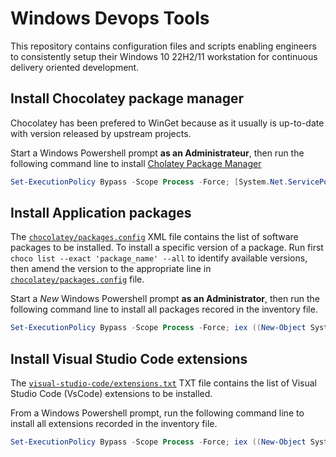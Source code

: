 # Windows Devops Tools

This repository contains configuration files and scripts enabling engineers to consistently setup their Windows 10 22H2/11 workstation for continuous delivery oriented development.

## Install Chocolatey package manager

Chocolatey has been prefered to WinGet because as it usually is up-to-date with version released by upstream projects.

Start a Windows Powershell prompt **as an Administrateur**, then run the following command line to install [Cholatey Package Manager](https://chocolatey.com)

```powershell
Set-ExecutionPolicy Bypass -Scope Process -Force; [System.Net.ServicePointManager]::SecurityProtocol = [System.Net.ServicePointManager]::SecurityProtocol -bor 3072; iex ((New-Object System.Net.WebClient).DownloadString('https://community.chocolatey.org/install.ps1'))
```

## Install Application packages

The [`chocolatey/packages.config`](/chocolatey/packages.config) XML file contains the list of software packages to be installed.
To install a specific version of a package.
Run first `choco list --exact 'package_name' --all` to identify available versions, then amend the version to the appropriate line in [`chocolatey/packages.config`](/chocolatey/packages.config) file.

Start a _New_ Windows Powershell prompt **as an Administrator**, then run the following command line to install all packages recored in the inventory file.

```powershell
Set-ExecutionPolicy Bypass -Scope Process -Force; iex ((New-Object System.Net.WebClient).DownloadString('https://raw.githubusercontent.com/fjudith/windows-devops-tools/main/chocolatey/install.ps1'))
```

## Install Visual Studio Code extensions

The [`visual-studio-code/extensions.txt`](/visual-studio-code/extensions.tx) TXT file contains the list of Visual Studio Code (VsCode) extensions to be installed.

From a Windows Powershell prompt, run the following command line to install all extensions recorded in the inventory file.

```powershell
Set-ExecutionPolicy Bypass -Scope Process -Force; iex ((New-Object System.Net.WebClient).DownloadString('https://raw.githubusercontent.com/fjudith/windows-devops-tools/main/visual-studio-code/install.ps1'))
```
